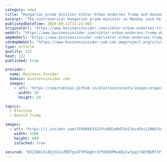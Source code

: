 ```yaml
---
category: news
title: "Hungarian prime minister Viktor Orban endorses Trump and denounces the 'moral imperialism' of the Democrats"
excerpt: "The controversial Hungarian prime minister on Monday said he was rooting for Trump to be re-elected at the November election."
publishedDateTime: 2020-09-21T11:23:00Z
originalUrl: "https://www.businessinsider.com/viktor-orban-endorses-trump-denounces-moral-imperialism-of-democrats-2020-9"
webUrl: "https://www.businessinsider.com/viktor-orban-endorses-trump-denounces-moral-imperialism-of-democrats-2020-9"
ampWebUrl: "https://www.businessinsider.com/viktor-orban-endorses-trump-denounces-moral-imperialism-of-democrats-2020-9?amp"
cdnAmpWebUrl: "https://www-businessinsider-com.cdn.ampproject.org/c/s/www.businessinsider.com/viktor-orban-endorses-trump-denounces-moral-imperialism-of-democrats-2020-9?amp"
type: article
quality: 122
heat: 122
published: true

provider:
  name: Business Insider
  domain: businessinsider.com
  images:
    - url: "https://smartableai.github.io/election/assets/images/organizations/businessinsider.com-50x50.jpg"
      width: 50
      height: 50

topics:
  - Election
  - Donald Trump

images:
  - url: "https://i.insider.com/5f686663323fc4001e0d75e1?width=1200&format=jpeg"
    width: 1200
    height: 600
    isCached: true

secured: "D3Z1NXLkidbjSkinZR8Tgs4TYPGmghrJVfO586PNvAEyCw7pqIrGEYBbMTtPJm48HB+POm9mzkZkOpmRhhs5nrStzGtwsAquR1TIolXseUj5Ly3ybFPA7qJzbVdPfjp3EbprTyPH6AugkuBB4G3/gBjXyWFLycPT3p7Df6japEYuzzzfufxFBQkrwBNa+kDQZZMqOxU5AxHJpLBi1dc5i4/qOFDgZL+BjusxgdW3R+2FKXjcK5B3zYGjcyujXxJJvE0rFj5F7q9yZHDxiLKzZuY4CmG9blyIOWbSeqaOmZh9q1VjS2fRFHTgjMUH+SVf5cCxkS7s3pimLgEu1k+56gNwGM7HphM1ww7/m9QR/UE=;uzl0aMWJnJLu34svbmJusg=="
---
```


